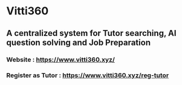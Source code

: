 # Vitti360
## A centralized system for Tutor searching, AI question solving and Job Preparation


### Website : https://www.vitti360.xyz/


### Register as Tutor : https://www.vitti360.xyz/reg-tutor

